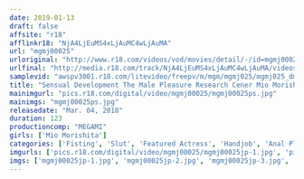 ```yaml
---
date: 2019-01-13
draft: false
affsite: "r18"
afflinkr18: "NjA4LjEuMS4xLjAuMC4wLjAuMA"
url: "mgmj00025"
urloriginal: "http://www.r18.com/videos/vod/movies/detail/-/id=mgmj00025"
urlfinal: "http://media.r18.com/track/NjA4LjEuMS4xLjAuMC4wLjAuMA/videos/vod/movies/detail/-/id=mgmj00025"
samplevid: "awspv3001.r18.com/litevideo/freepv/m/mgm/mgmj025/mgmj025_dmb_w.mp4"
title: "Sensual Development The Male Pleasure Research Cener Mio Morishita"
mainimgurl: "pics.r18.com/digital/video/mgmj00025/mgmj00025ps.jpg"
mainimgs: "mgmj00025ps.jpg"
releasedate: "Mar. 04, 2018"
duration: 123
productioncomp: "MEGAMI"
girls: ['Mio Morishita']
categories: ['Fisting', 'Slut', 'Featured Actress', 'Handjob', 'Anal Play', 'Masochist Man', 'Hi-Def']
imgurls: ['pics.r18.com/digital/video/mgmj00025/mgmj00025jp-1.jpg', 'pics.r18.com/digital/video/mgmj00025/mgmj00025jp-2.jpg', 'pics.r18.com/digital/video/mgmj00025/mgmj00025jp-3.jpg', 'pics.r18.com/digital/video/mgmj00025/mgmj00025jp-4.jpg', 'pics.r18.com/digital/video/mgmj00025/mgmj00025jp-5.jpg', 'pics.r18.com/digital/video/mgmj00025/mgmj00025jp-6.jpg', 'pics.r18.com/digital/video/mgmj00025/mgmj00025jp-7.jpg', 'pics.r18.com/digital/video/mgmj00025/mgmj00025jp-8.jpg', 'pics.r18.com/digital/video/mgmj00025/mgmj00025jp-9.jpg', 'pics.r18.com/digital/video/mgmj00025/mgmj00025jp-10.jpg', 'pics.r18.com/digital/video/mgmj00025/mgmj00025jp-11.jpg', 'pics.r18.com/digital/video/mgmj00025/mgmj00025jp-12.jpg', 'pics.r18.com/digital/video/mgmj00025/mgmj00025jp-13.jpg', 'pics.r18.com/digital/video/mgmj00025/mgmj00025jp-14.jpg', 'pics.r18.com/digital/video/mgmj00025/mgmj00025jp-15.jpg', 'pics.r18.com/digital/video/mgmj00025/mgmj00025jp-16.jpg', 'pics.r18.com/digital/video/mgmj00025/mgmj00025jp-17.jpg', 'pics.r18.com/digital/video/mgmj00025/mgmj00025jp-18.jpg', 'pics.r18.com/digital/video/mgmj00025/mgmj00025jp-19.jpg', 'pics.r18.com/digital/video/mgmj00025/mgmj00025jp-20.jpg']
imgs: ['mgmj00025jp-1.jpg', 'mgmj00025jp-2.jpg', 'mgmj00025jp-3.jpg', 'mgmj00025jp-4.jpg', 'mgmj00025jp-5.jpg', 'mgmj00025jp-6.jpg', 'mgmj00025jp-7.jpg', 'mgmj00025jp-8.jpg', 'mgmj00025jp-9.jpg', 'mgmj00025jp-10.jpg', 'mgmj00025jp-11.jpg', 'mgmj00025jp-12.jpg', 'mgmj00025jp-13.jpg', 'mgmj00025jp-14.jpg', 'mgmj00025jp-15.jpg', 'mgmj00025jp-16.jpg', 'mgmj00025jp-17.jpg', 'mgmj00025jp-18.jpg', 'mgmj00025jp-19.jpg', 'mgmj00025jp-20.jpg']
---
```

